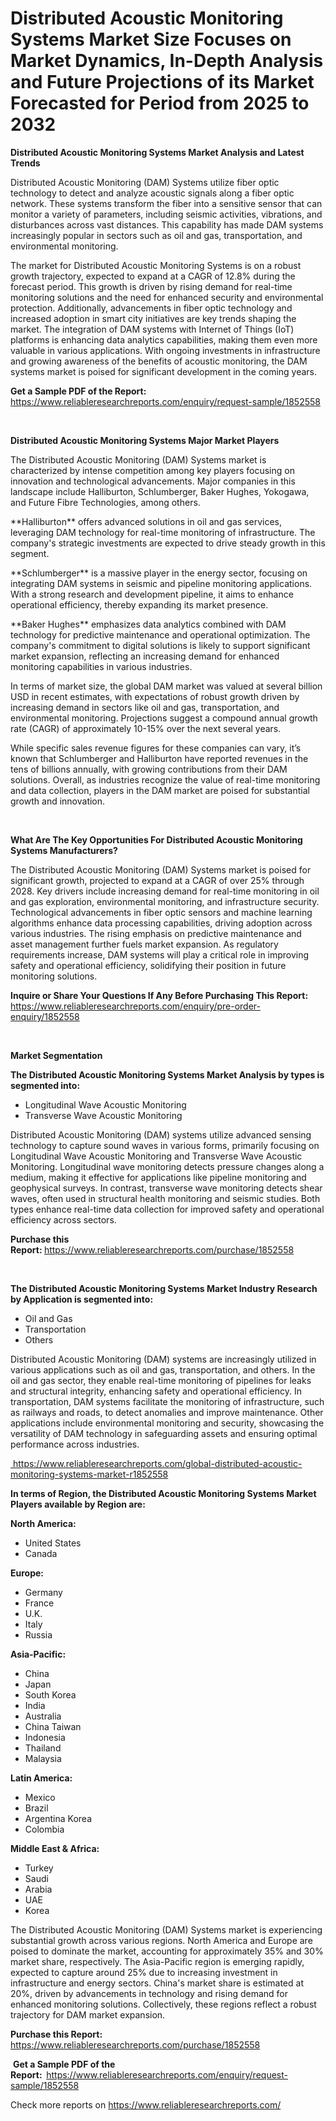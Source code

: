 <p><h1>Distributed Acoustic Monitoring Systems Market Size Focuses on Market Dynamics, In-Depth Analysis and Future Projections of its Market Forecasted for Period from 2025 to 2032</h1></p><p><strong>Distributed Acoustic Monitoring Systems Market Analysis and Latest Trends</strong></p>
<p><p>Distributed Acoustic Monitoring (DAM) Systems utilize fiber optic technology to detect and analyze acoustic signals along a fiber optic network. These systems transform the fiber into a sensitive sensor that can monitor a variety of parameters, including seismic activities, vibrations, and disturbances across vast distances. This capability has made DAM systems increasingly popular in sectors such as oil and gas, transportation, and environmental monitoring.</p><p>The market for Distributed Acoustic Monitoring Systems is on a robust growth trajectory, expected to expand at a CAGR of 12.8% during the forecast period. This growth is driven by rising demand for real-time monitoring solutions and the need for enhanced security and environmental protection. Additionally, advancements in fiber optic technology and increased adoption in smart city initiatives are key trends shaping the market. The integration of DAM systems with Internet of Things (IoT) platforms is enhancing data analytics capabilities, making them even more valuable in various applications. With ongoing investments in infrastructure and growing awareness of the benefits of acoustic monitoring, the DAM systems market is poised for significant development in the coming years.</p></p>
<p><strong>Get a Sample PDF of the Report:&nbsp;</strong> <a href="https://www.reliableresearchreports.com/enquiry/request-sample/1852558?utm_campaign=2243&utm_medium=2&utm_source=Github&utm_content=ia&utm_term=28022025&utm_id=distributed-acoustic-monitoring-systems">https://www.reliableresearchreports.com/enquiry/request-sample/1852558</a></p>
<p>&nbsp;</p>
<p><strong>Distributed Acoustic Monitoring Systems Major Market Players</strong></p>
<p><p>The Distributed Acoustic Monitoring (DAM) Systems market is characterized by intense competition among key players focusing on innovation and technological advancements. Major companies in this landscape include Halliburton, Schlumberger, Baker Hughes, Yokogawa, and Future Fibre Technologies, among others.</p><p>**Halliburton** offers advanced solutions in oil and gas services, leveraging DAM technology for real-time monitoring of infrastructure. The company's strategic investments are expected to drive steady growth in this segment.</p><p>**Schlumberger** is a massive player in the energy sector, focusing on integrating DAM systems in seismic and pipeline monitoring applications. With a strong research and development pipeline, it aims to enhance operational efficiency, thereby expanding its market presence.</p><p>**Baker Hughes** emphasizes data analytics combined with DAM technology for predictive maintenance and operational optimization. The company's commitment to digital solutions is likely to support significant market expansion, reflecting an increasing demand for enhanced monitoring capabilities in various industries.</p><p>In terms of market size, the global DAM market was valued at several billion USD in recent estimates, with expectations of robust growth driven by increasing demand in sectors like oil and gas, transportation, and environmental monitoring. Projections suggest a compound annual growth rate (CAGR) of approximately 10-15% over the next several years.</p><p>While specific sales revenue figures for these companies can vary, it’s known that Schlumberger and Halliburton have reported revenues in the tens of billions annually, with growing contributions from their DAM solutions. Overall, as industries recognize the value of real-time monitoring and data collection, players in the DAM market are poised for substantial growth and innovation.</p></p>
<p>&nbsp;</p>
<p><strong>What Are The Key Opportunities For Distributed Acoustic Monitoring Systems Manufacturers?</strong></p>
<p><p>The Distributed Acoustic Monitoring (DAM) Systems market is poised for significant growth, projected to expand at a CAGR of over 25% through 2028. Key drivers include increasing demand for real-time monitoring in oil and gas exploration, environmental monitoring, and infrastructure security. Technological advancements in fiber optic sensors and machine learning algorithms enhance data processing capabilities, driving adoption across various industries. The rising emphasis on predictive maintenance and asset management further fuels market expansion. As regulatory requirements increase, DAM systems will play a critical role in improving safety and operational efficiency, solidifying their position in future monitoring solutions.</p></p>
<p><strong>Inquire or Share Your Questions If Any Before Purchasing This Report:</strong> <a href="https://www.reliableresearchreports.com/enquiry/pre-order-enquiry/1852558?utm_campaign=2243&utm_medium=2&utm_source=Github&utm_content=ia&utm_term=28022025&utm_id=distributed-acoustic-monitoring-systems">https://www.reliableresearchreports.com/enquiry/pre-order-enquiry/1852558</a></p>
<p>&nbsp;</p>
<p><strong>Market Segmentation</strong></p>
<p><strong>The Distributed Acoustic Monitoring Systems Market Analysis by types is segmented into:</strong></p>
<p><ul><li>Longitudinal Wave Acoustic Monitoring</li><li>Transverse Wave Acoustic Monitoring</li></ul></p>
<p><p>Distributed Acoustic Monitoring (DAM) systems utilize advanced sensing technology to capture sound waves in various forms, primarily focusing on Longitudinal Wave Acoustic Monitoring and Transverse Wave Acoustic Monitoring. Longitudinal wave monitoring detects pressure changes along a medium, making it effective for applications like pipeline monitoring and geophysical surveys. In contrast, transverse wave monitoring detects shear waves, often used in structural health monitoring and seismic studies. Both types enhance real-time data collection for improved safety and operational efficiency across sectors.</p></p>
<p><strong>Purchase this Report:&nbsp;</strong><a href="https://www.reliableresearchreports.com/purchase/1852558?utm_campaign=2243&utm_medium=2&utm_source=Github&utm_content=ia&utm_term=28022025&utm_id=distributed-acoustic-monitoring-systems">https://www.reliableresearchreports.com/purchase/1852558</a></p>
<p>&nbsp;</p>
<p><strong>The Distributed Acoustic Monitoring Systems Market Industry Research by Application is segmented into:</strong></p>
<p><ul><li>Oil and Gas</li><li>Transportation</li><li>Others</li></ul></p>
<p><p>Distributed Acoustic Monitoring (DAM) systems are increasingly utilized in various applications such as oil and gas, transportation, and others. In the oil and gas sector, they enable real-time monitoring of pipelines for leaks and structural integrity, enhancing safety and operational efficiency. In transportation, DAM systems facilitate the monitoring of infrastructure, such as railways and roads, to detect anomalies and improve maintenance. Other applications include environmental monitoring and security, showcasing the versatility of DAM technology in safeguarding assets and ensuring optimal performance across industries.</p></p>
<p><a href="https://www.reliableresearchreports.com/global-distributed-acoustic-monitoring-systems-market-r1852558?utm_campaign=2243&utm_medium=2&utm_source=Github&utm_content=ia&utm_term=28022025&utm_id=distributed-acoustic-monitoring-systems">&nbsp;https://www.reliableresearchreports.com/global-distributed-acoustic-monitoring-systems-market-r1852558</a></p>
<p><strong>In terms of Region, the Distributed Acoustic Monitoring Systems Market Players available by Region are:</strong></p>
<p>
    <p> <strong> North America: </strong>
        <ul>
            <li>United States</li>
            <li>Canada</li>
        </ul>
        </p> 
    <p> <strong> Europe: </strong>
        <ul>
            <li>Germany</li>
            <li>France</li>
            <li>U.K.</li>
            <li>Italy</li>
            <li>Russia</li>
        </ul>
        </p> 
    <p> <strong> Asia-Pacific: </strong>
        <ul>
            <li>China</li>
            <li>Japan</li>
            <li>South Korea</li>
            <li>India</li>
            <li>Australia</li>
            <li>China Taiwan</li>
            <li>Indonesia</li>
            <li>Thailand</li>
            <li>Malaysia</li>
        </ul>
        </p> 
    <p> <strong> Latin America: </strong>
        <ul>
            <li>Mexico</li>
            <li>Brazil</li>
            <li>Argentina Korea</li>
            <li>Colombia</li>
        </ul>
        </p> 
    <p> <strong> Middle East & Africa: </strong>
        <ul>
            <li>Turkey</li>
            <li>Saudi</li>
            <li>Arabia</li>
            <li>UAE</li>
            <li>Korea</li>
        </ul>
    </p>
    </p>
<p><p>The Distributed Acoustic Monitoring (DAM) Systems market is experiencing substantial growth across various regions. North America and Europe are poised to dominate the market, accounting for approximately 35% and 30% market share, respectively. The Asia-Pacific region is emerging rapidly, expected to capture around 25% due to increasing investment in infrastructure and energy sectors. China's market share is estimated at 20%, driven by advancements in technology and rising demand for enhanced monitoring solutions. Collectively, these regions reflect a robust trajectory for DAM market expansion.</p></p>
<p><strong>Purchase this Report: </strong><a href="https://www.reliableresearchreports.com/purchase/1852558?utm_campaign=2243&utm_medium=2&utm_source=Github&utm_content=ia&utm_term=28022025&utm_id=distributed-acoustic-monitoring-systems">https://www.reliableresearchreports.com/purchase/1852558</a></p>
<p>&nbsp;<strong>Get a Sample PDF of the Report:&nbsp;&nbsp;</strong><a href="https://www.reliableresearchreports.com/enquiry/request-sample/1852558?utm_campaign=2243&utm_medium=2&utm_source=Github&utm_content=ia&utm_term=28022025&utm_id=distributed-acoustic-monitoring-systems">https://www.reliableresearchreports.com/enquiry/request-sample/1852558</a></p>
<p><strong></strong></p>
<p>Check more reports on <a href="https://www.reliableresearchreports.com/?utm_campaign=2243&utm_medium=2&utm_source=Github&utm_content=ia&utm_term=28022025&utm_id=distributed-acoustic-monitoring-systems">https://www.reliableresearchreports.com/</a></p>